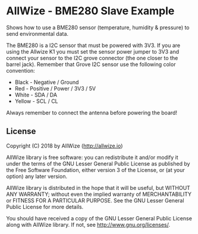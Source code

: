# AllWize - BME280 Slave Example

Shows how to use a BME280 sensor (temperature, humidity & pressure) to send environmental data.

The BME280 is a I2C sensor that must be powered with 3V3.
If you are using the Allwize K1 you must set the sensor power jumper to 3V3 and
connect your sensor to the I2C grove connector (the one closer to the barrel jack).
Remember that Grove I2C sensor use the following color convention:

* Black - Negative / Ground
* Red - Positive / Power / 3V3 / 5V
* White - SDA / DA
* Yellow - SCL / CL

Always remember to connect the antenna before powering the board!

## License

Copyright (C) 2018 by AllWize (http://allwize.io)

AllWize library is free software: you can redistribute it and/or modify
it under the terms of the GNU Lesser General Public License as published by
the Free Software Foundation, either version 3 of the License, or
(at your option) any later version.

AllWize library is distributed in the hope that it will be useful,
but WITHOUT ANY WARRANTY; without even the implied warranty of
MERCHANTABILITY or FITNESS FOR A PARTICULAR PURPOSE.  See the
GNU Lesser General Public License for more details.

You should have received a copy of the GNU Lesser General Public License
along with AllWize library.  If not, see <http://www.gnu.org/licenses/>.
